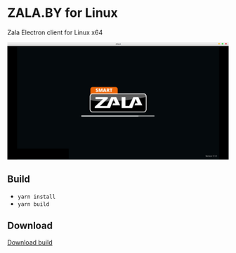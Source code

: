 # ZALA.BY for Linux

Zala Electron client for Linux x64

![](./.github/loading.jpg)

## Build
- `yarn install`
- `yarn build`

## Download

[Download build](https://github.com/uxname/zala-linux/releases/latest)
